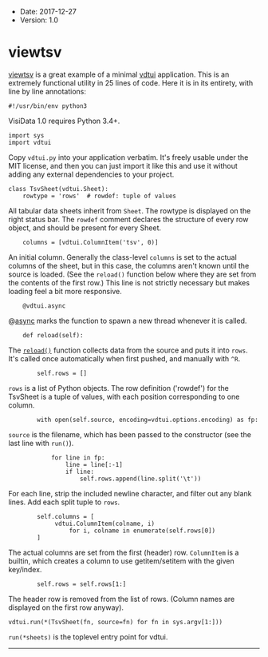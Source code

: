 - Date: 2017-12-27
- Version: 1.0

# viewtsv

[viewtsv](https://github.com/saulpw/visidata/blob/stable/bin/viewtsv)
is a great example of a minimal [vdtui](https://github.com/saulpw/visidata/blob/stable/visidata/vdtui.py) application.  This is an extremely functional utility in 25 lines of code.  Here it is in its entirety, with line by line annotations:

```
#!/usr/bin/env python3
```

VisiData 1.0 requires Python 3.4+.

```
import sys
import vdtui
```

Copy `vdtui.py` into your application verbatim.  It's freely usable under the MIT license, and then you can just import it like this and use it without adding any external dependencies to your project.

```
class TsvSheet(vdtui.Sheet):
    rowtype = 'rows'  # rowdef: tuple of values
```

All tabular data sheets inherit from `Sheet`.  The rowtype is displayed on the right status bar.  The `rowdef` comment declares the structure of every row object, and should be present for every Sheet.

```
    columns = [vdtui.ColumnItem('tsv', 0)]
```

An initial column.  Generally the class-level `columns` is set to the actual columns of the sheet, but in this case, the columns aren't known until the source is loaded.
(See the `reload()` function below where they are set from the contents of the first row.)  This line is not strictly necessary but makes loading feel a bit more responsive.


```
    @vdtui.async
```

@[async](/docs/async) marks the function to spawn a new thread whenever it is called.

```
    def reload(self):
```

The [`reload()`](/howto/dev/loaders) function collects data from the source and puts it into `rows`.  It's called once automatically when first pushed, and manually with `^R`.

```
        self.rows = []
```

`rows` is a list of Python objects.  The row definition ('rowdef') for the TsvSheet is a tuple of values, with each position corresponding to one column.

```
        with open(self.source, encoding=vdtui.options.encoding) as fp:
```
`source` is the filename, which has been passed to the constructor (see the last line with `run()`).

```
            for line in fp:
                line = line[:-1]
                if line:
                    self.rows.append(line.split('\t'))
```

For each line, strip the included newline character, and filter out any blank lines.  Add each split tuple to `rows`.

```
        self.columns = [
             vdtui.ColumnItem(colname, i)
                 for i, colname in enumerate(self.rows[0])
        ]
```
The actual columns are set from the first (header) row.
`ColumnItem` is a builtin, which creates a column to use getitem/setitem with the given key/index.
```
        self.rows = self.rows[1:]
```
The header row is removed from the list of rows.  (Column names are displayed on the first row anyway).

```
vdtui.run(*(TsvSheet(fn, source=fn) for fn in sys.argv[1:]))
```
`run(*sheets)` is the toplevel entry point for vdtui.



---

